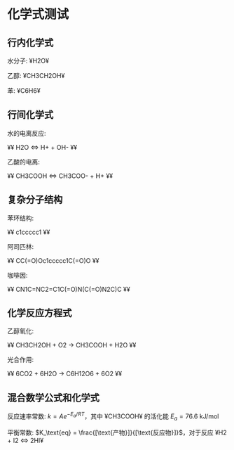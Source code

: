# 化学式测试

## 行内化学式

水分子: ¥H2O¥

乙醇: ¥CH3CH2OH¥

苯: ¥C6H6¥

## 行间化学式

水的电离反应:

¥¥
H2O <=> H+ + OH-
¥¥

乙酸的电离:

¥¥
CH3COOH <=> CH3COO- + H+
¥¥

## 复杂分子结构

苯环结构:

¥¥
c1ccccc1
¥¥

阿司匹林:

¥¥
CC(=O)Oc1ccccc1C(=O)O
¥¥

咖啡因:

¥¥
CN1C=NC2=C1C(=O)N(C(=O)N2C)C
¥¥

## 化学反应方程式

乙醇氧化:

¥¥
CH3CH2OH + O2 -> CH3COOH + H2O
¥¥

光合作用:

¥¥
6CO2 + 6H2O -> C6H12O6 + 6O2
¥¥

## 混合数学公式和化学式

反应速率常数: $k = A e^{-E_a/RT}$，其中 ¥CH3COOH¥ 的活化能 $E_a = 76.6 \text{ kJ/mol}$

平衡常数: $K_\text{eq} = \frac{[\text{产物}]}{[\text{反应物}]}$，对于反应 ¥H2 + I2 <=> 2HI¥ 